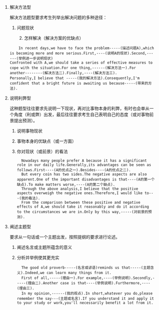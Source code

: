 1. 解决方法型

   解决方法题型要求考生列举出解决问题的多种途径：
   
   1. 问题现状
   
    	2. 怎样解决（解决方案的优缺点）

	```
		In recent days,we have to face the problem-----(描述问题A),which is becoming more and more serious.First,----(说明A的现状).Second,------(举例进一步说明现状)
	Confronted with A,we should take a series of effective measures to cope with the situation.For one thing,------(解决方法一).For another--------(解决方法二).Finally,----(解决方法三).
   	Personally,I believe that -----(我的解决方法).Consequently,I'm confident that a bright future is awaiting us because-----(带来的方法).
   ```

2. 说明利弊型

   这种题型往往要求先说明一下现状，再对比事物本身的利弊，有时也会单从一个角度（利或弊）出发，最后往往要求考生自己表明自己的态度（或对事物前景提出预测）。

   1. 说明事物现状

   2. 事物本身的优缺点（或一方面）

   3. 你对现状（或前景）的看法

      ```
      	Nowadays many people prefer A because it has a significant role in our daily life.Generally,its advantages can be seen as follows.First----(A的优点之一).Besides----(A的优点之二).
      	But every coin has two sides.The negative aspects are also apparent.One of the important disadvantages is that----(A的第一个缺点).To make matters worse,----(A的第二个缺点).
      	Through the above analysis,I believe that the positive aspects overweigh the negative ones.Therefore,I would like to---(我的看法).
      	From the comparison between these positive and negative effects of A,we should take it reasonably and do it according to the circumstances we are in.Only by this way,-----(对前景的预测).
      ```

3. 阐述主题型

   要求从一句话或一个主题出发，按照提纲的要求进行论述。

   1. 阐述名言或主题所蕴含的意义

   2. 分析并举例使其更充实

      ```
      	The good old proverb-----(名言或谚语)reminds us that-----(主题含义).Indeed,we can learn many things from it.
      	First of all,-----(理由一).For example,----(举例说明).Secondly,-----(理由二).Another case is that----(举例说明).Furthermore,----(理由三).
      	In my opinion,------(我的观点).In short,whatever you do,please remember the say---(主题或名言).If you understand it and apply it to your study or work,you'll necessarily benefit a lot from it.
      ```

      